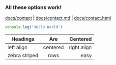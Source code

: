 ### All these options work!
[docs/contact](/contact) | 
[docs/contact.md](/contact.md) |
[docs/contact.html](/contact.html) 


``` js
console.log('Hello World')
```

| Headings      | Are           | Centered    |
| ------------- |:-------------:| -----:      |
| left align    | centered      | right align |
| zebra striped | rows          | easy        |